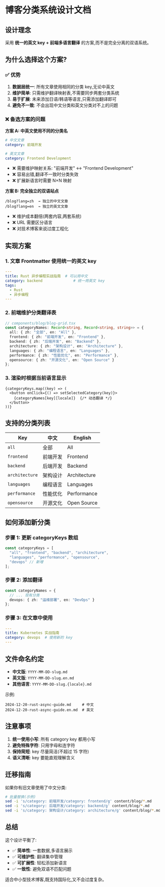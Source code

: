 # 博客分类系统设计文档

## 设计理念

采用 **统一的英文 key + 前端多语言翻译** 的方案,而不是完全分离的双语系统。

## 为什么选择这个方案?

### ✅ 优势
1. **数据层统一**: 所有文章使用相同的分类 key,无论中英文
2. **维护简单**: 只需维护翻译映射表,不需要同步两套分类系统
3. **易于扩展**: 未来添加日语/韩语等语言,只需添加翻译即可
4. **避免不一致**: 不会出现中文分类和英文分类对不上的问题

### ❌ 备选方案的问题

**方案 A: 中英文使用不同的分类名**
```yaml
# 中文文章
category: 前端开发

# 英文文章  
category: Frontend Development
```
- ❌ 需要维护映射关系: "前端开发" ↔ "Frontend Development"
- ❌ 容易出错,翻译不一致时分类失效
- ❌ 扩展新语言时需要 N×N 映射

**方案 B: 完全独立的双语站点**
```
/blog?lang=zh  → 独立的中文文章
/blog?lang=en  → 独立的英文文章
```
- ❌ 维护成本翻倍(两套内容,两套系统)
- ❌ URL 需要区分语言
- ❌ 对技术博客来说过度工程化

## 实现方案

### 1. 文章 Frontmatter 使用统一的英文 key

```yaml
---
title: Rust 异步编程实战指南  # 可以用中文
category: backend              # 统一用英文 key
tags:
  - Rust
  - 异步编程
---
```

### 2. 前端维护分类翻译表

```typescript
// components/blog/blog-grid.tsx
const categoryNames: Record<string, Record<string, string>> = {
  all: { zh: "全部", en: "All" },
  frontend: { zh: "前端开发", en: "Frontend" },
  backend: { zh: "后端开发", en: "Backend" },
  architecture: { zh: "架构设计", en: "Architecture" },
  languages: { zh: "编程语言", en: "Languages" },
  performance: { zh: "性能优化", en: "Performance" },
  opensource: { zh: "开源文化", en: "Open Source" }
};
```

### 3. 渲染时根据当前语言显示

```tsx
{categoryKeys.map((key) => (
  <button onClick={() => setSelectedCategory(key)}>
    {categoryNames[key][locale]}  {/* 动态翻译 */}
  </button>
))}
```

## 支持的分类列表

| Key | 中文 | English |
|-----|------|---------|
| `all` | 全部 | All |
| `frontend` | 前端开发 | Frontend |
| `backend` | 后端开发 | Backend |
| `architecture` | 架构设计 | Architecture |
| `languages` | 编程语言 | Languages |
| `performance` | 性能优化 | Performance |
| `opensource` | 开源文化 | Open Source |

## 如何添加新分类

### 步骤 1: 更新 categoryKeys 数组
```typescript
const categoryKeys = [
  "all", "frontend", "backend", "architecture", 
  "languages", "performance", "opensource",
  "devops" // 新增
];
```

### 步骤 2: 添加翻译
```typescript
const categoryNames = {
  // ... 现有分类
  devops: { zh: "运维部署", en: "DevOps" }
};
```

### 步骤 3: 在文章中使用
```yaml
---
title: Kubernetes 实战指南
category: devops  # 使用新的 key
---
```

## 文件命名约定

- **中文版**: `YYYY-MM-DD-slug.md`
- **英文版**: `YYYY-MM-DD-slug.en.md`
- **其他语言**: `YYYY-MM-DD-slug.{locale}.md`

示例:
```
2024-12-20-rust-async-guide.md     # 中文
2024-12-20-rust-async-guide.en.md  # 英文
```

## 注意事项

1. **统一使用小写**: 所有 category key 都用小写
2. **避免特殊字符**: 只用字母和连字符
3. **保持简短**: key 尽量简洁(不超过 15 字符)
4. **语义清晰**: key 要能直观理解含义

## 迁移指南

如果你有旧文章使用了中文分类:

```bash
# 批量替换(示例)
sed -i 's/category: 前端开发/category: frontend/g' content/blog/*.md
sed -i 's/category: 后端开发/category: backend/g' content/blog/*.md
sed -i 's/category: 架构设计/category: architecture/g' content/blog/*.md
```

## 总结

这个设计平衡了:
- ✅ **简单性**: 一套数据,多语言展示
- ✅ **可维护性**: 翻译集中管理
- ✅ **可扩展性**: 轻松添加新语言
- ✅ **一致性**: 避免双语不匹配问题

适合中小型技术博客,既支持国际化,又不会过度复杂。
